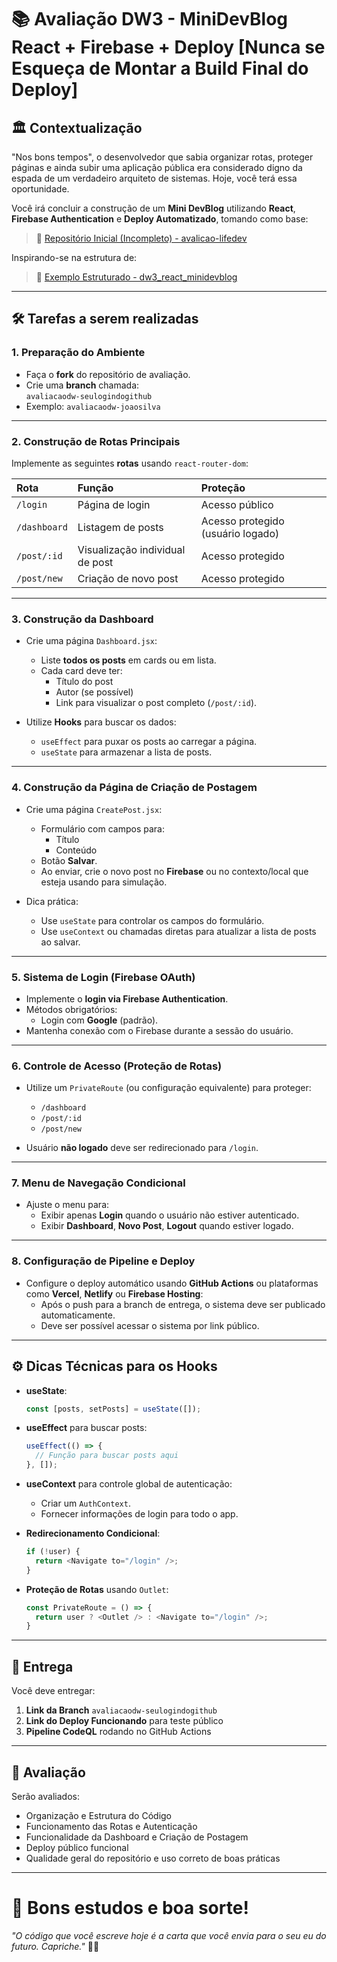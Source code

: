 # 📚 Avaliação DW3 - MiniDevBlog React + Firebase + Deploy [Nunca se Esqueça de Montar a Build Final do Deploy]

## 🏛️ Contextualização

"Nos bons tempos", o desenvolvedor que sabia organizar rotas, proteger páginas e ainda subir uma aplicação pública era considerado digno da espada de um verdadeiro arquiteto de sistemas. Hoje, você terá essa oportunidade.

Você irá concluir a construção de um **Mini DevBlog** utilizando **React**, **Firebase Authentication** e **Deploy Automatizado**, tomando como base:

> 🔗 [Repositório Inicial (Incompleto) - avalicao-lifedev](https://github.com/victoricoma/avaliacao-lifedev.git)

Inspirando-se na estrutura de:

> 🔗 [Exemplo Estruturado - dw3_react_minidevblog](https://github.com/victoricoma/dw3_react_minidevblog)

---

## 🛠️ Tarefas a serem realizadas

### 1. Preparação do Ambiente

- Faça o **fork** do repositório de avaliação.
- Crie uma **branch** chamada:  
  `avaliacaodw-seulogindogithub`
- Exemplo: `avaliacaodw-joaosilva`

---

### 2. Construção de Rotas Principais

Implemente as seguintes **rotas** usando `react-router-dom`:

| Rota | Função | Proteção |
|:----|:------|:------|
| `/login` | Página de login | Acesso público |
| `/dashboard` | Listagem de posts | Acesso protegido (usuário logado) |
| `/post/:id` | Visualização individual de post | Acesso protegido |
| `/post/new` | Criação de novo post | Acesso protegido |

---

### 3. Construção da Dashboard

- Crie uma página `Dashboard.jsx`:
  - Liste **todos os posts** em cards ou em lista.
  - Cada card deve ter:
    - Título do post
    - Autor (se possível)
    - Link para visualizar o post completo (`/post/:id`).

- Utilize **Hooks** para buscar os dados:
  - `useEffect` para puxar os posts ao carregar a página.
  - `useState` para armazenar a lista de posts.

---

### 4. Construção da Página de Criação de Postagem

- Crie uma página `CreatePost.jsx`:
  - Formulário com campos para:
    - Título
    - Conteúdo
  - Botão **Salvar**.
  - Ao enviar, crie o novo post no **Firebase** ou no contexto/local que esteja usando para simulação.

- Dica prática:
  - Use `useState` para controlar os campos do formulário.
  - Use `useContext` ou chamadas diretas para atualizar a lista de posts ao salvar.

---

### 5. Sistema de Login (Firebase OAuth)

- Implemente o **login via Firebase Authentication**.
- Métodos obrigatórios:
  - Login com **Google** (padrão).
- Mantenha conexão com o Firebase durante a sessão do usuário.

---

### 6. Controle de Acesso (Proteção de Rotas)

- Utilize um `PrivateRoute` (ou configuração equivalente) para proteger:
  - `/dashboard`
  - `/post/:id`
  - `/post/new`

- Usuário **não logado** deve ser redirecionado para `/login`.

---

### 7. Menu de Navegação Condicional

- Ajuste o menu para:
  - Exibir apenas **Login** quando o usuário não estiver autenticado.
  - Exibir **Dashboard**, **Novo Post**, **Logout** quando estiver logado.

---

### 8. Configuração de Pipeline e Deploy

- Configure o deploy automático usando **GitHub Actions** ou plataformas como **Vercel**, **Netlify** ou **Firebase Hosting**:
  - Após o push para a branch de entrega, o sistema deve ser publicado automaticamente.
  - Deve ser possível acessar o sistema por link público.

---

## ⚙️ Dicas Técnicas para os Hooks

- **useState**:
  ```javascript
  const [posts, setPosts] = useState([]);
  ```

- **useEffect** para buscar posts:
  ```javascript
  useEffect(() => {
    // Função para buscar posts aqui
  }, []);
  ```

- **useContext** para controle global de autenticação:
  - Criar um `AuthContext`.
  - Fornecer informações de login para todo o app.

- **Redirecionamento Condicional**:
  ```javascript
  if (!user) {
    return <Navigate to="/login" />;
  }
  ```

- **Proteção de Rotas** usando `Outlet`:
  ```javascript
  const PrivateRoute = () => {
    return user ? <Outlet /> : <Navigate to="/login" />;
  }
  ```

---

## 📌 Entrega

Você deve entregar:

1. **Link da Branch** `avaliacaodw-seulogindogithub`
2. **Link do Deploy Funcionando** para teste público
3. **Pipeline CodeQL** rodando no GitHub Actions

---

## 📅 Avaliação

Serão avaliados:

- Organização e Estrutura do Código
- Funcionamento das Rotas e Autenticação
- Funcionalidade da Dashboard e Criação de Postagem
- Deploy público funcional
- Qualidade geral do repositório e uso correto de boas práticas

---

# 🚀 Bons estudos e boa sorte!  
*"O código que você escreve hoje é a carta que você envia para o seu eu do futuro. Capriche."* 📜🚀

